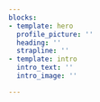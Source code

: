 ```yaml
---
blocks:
- template: hero
  profile_picture: ''
  heading: ''
  strapline: ''
- template: intro
  intro_text: ''
  intro_image: ''

---
```

